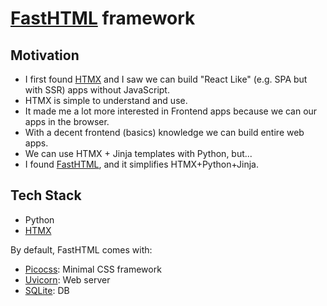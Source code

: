 # [FastHTML](https://fastht.ml) framework

## Motivation

- I first found [HTMX](https://htmx.org) and I saw we can build "React Like" (e.g. SPA but with SSR) apps without JavaScript.
- HTMX is simple to understand and use.
- It made me a lot more interested in Frontend apps because we can our apps in the browser.
- With a decent frontend (basics) knowledge we can build entire web apps.
- We can use HTMX + Jinja templates with Python, but...
- I found [FastHTML](https://fastht.ml), and it simplifies HTMX+Python+Jinja. 

## Tech Stack

- Python
- [HTMX](https://htmx.org)

By default, FastHTML comes with:
- [Picocss](https://picocss.com): Minimal CSS framework
- [Uvicorn](https://www.uvicorn.org): Web server
- [SQLite](https://www.sqlite.org): DB
